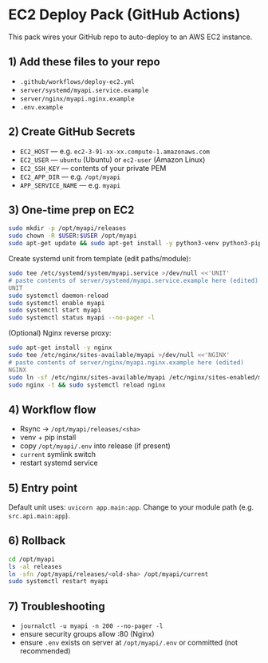 # EC2 Deploy Pack (GitHub Actions)

This pack wires your GitHub repo to auto-deploy to an AWS EC2 instance.

## 1) Add these files to your repo
- `.github/workflows/deploy-ec2.yml`
- `server/systemd/myapi.service.example`
- `server/nginx/myapi.nginx.example`
- `.env.example`

## 2) Create GitHub Secrets
- `EC2_HOST` — e.g. `ec2-3-91-xx-xx.compute-1.amazonaws.com`
- `EC2_USER` — `ubuntu` (Ubuntu) or `ec2-user` (Amazon Linux)
- `EC2_SSH_KEY` — contents of your private PEM
- `EC2_APP_DIR` — e.g. `/opt/myapi`
- `APP_SERVICE_NAME` — e.g. `myapi`

## 3) One-time prep on EC2
```bash
sudo mkdir -p /opt/myapi/releases
sudo chown -R $USER:$USER /opt/myapi
sudo apt-get update && sudo apt-get install -y python3-venv python3-pip
```

Create systemd unit from template (edit paths/module):
```bash
sudo tee /etc/systemd/system/myapi.service >/dev/null <<'UNIT'
# paste contents of server/systemd/myapi.service.example here (edited)
UNIT
sudo systemctl daemon-reload
sudo systemctl enable myapi
sudo systemctl start myapi
sudo systemctl status myapi --no-pager -l
```

(Optional) Nginx reverse proxy:
```bash
sudo apt-get install -y nginx
sudo tee /etc/nginx/sites-available/myapi >/dev/null <<'NGINX'
# paste contents of server/nginx/myapi.nginx.example here (edited)
NGINX
sudo ln -sf /etc/nginx/sites-available/myapi /etc/nginx/sites-enabled/myapi
sudo nginx -t && sudo systemctl reload nginx
```

## 4) Workflow flow
- Rsync -> `/opt/myapi/releases/<sha>`
- venv + pip install
- copy `/opt/myapi/.env` into release (if present)
- `current` symlink switch
- restart systemd service

## 5) Entry point
Default unit uses: `uvicorn app.main:app`. Change to your module path (e.g. `src.api.main:app`).

## 6) Rollback
```bash
cd /opt/myapi
ls -al releases
ln -sfn /opt/myapi/releases/<old-sha> /opt/myapi/current
sudo systemctl restart myapi
```

## 7) Troubleshooting
- `journalctl -u myapi -n 200 --no-pager -l`
- ensure security groups allow :80 (Nginx)
- ensure `.env` exists on server at `/opt/myapi/.env` or committed (not recommended)
